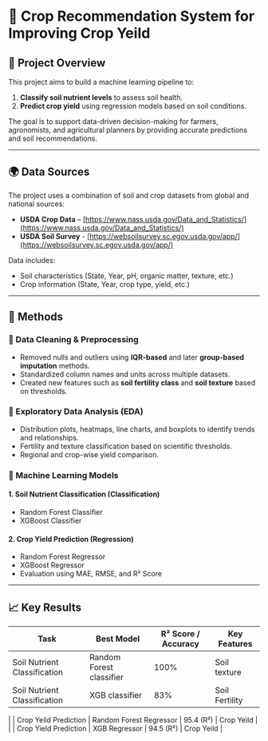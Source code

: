 # 🌾 Crop Recommendation System for Improving Crop Yeild

## 📌 Project Overview

This project aims to build a machine learning pipeline to:
1. **Classify soil nutrient levels** to assess soil health.
2. **Predict crop yield** using regression models based on soil conditions.

The goal is to support data-driven decision-making for farmers, agronomists, and agricultural planners by providing accurate predictions and soil recommendations.

---

## 🌍 Data Sources

The project uses a combination of soil and crop datasets from global and national sources:

- **USDA Crop Data** – [https://www.nass.usda.gov/Data_and_Statistics/](https://www.nass.usda.gov/Data_and_Statistics/)
- **USDA Soil Survey** - [https://websoilsurvey.sc.egov.usda.gov/app/](https://websoilsurvey.sc.egov.usda.gov/app/)


Data includes:
- Soil characteristics (State, Year, pH, organic matter, texture, etc.)
- Crop information (State, Year, crop type, yield, etc.)

---

## 🧪 Methods

### 🔹 Data Cleaning & Preprocessing
- Removed nulls and outliers using **IQR-based** and later **group-based imputation** methods.
- Standardized column names and units across multiple datasets.
- Created new features such as **soil fertility class** and **soil texture** based on thresholds.

### 🔹 Exploratory Data Analysis (EDA)
- Distribution plots, heatmaps, line charts, and boxplots to identify trends and relationships.
- Fertility and texture classification based on scientific thresholds.
- Regional and crop-wise yield comparison.

### 🔹 Machine Learning Models

#### 1. **Soil Nutrient Classification (Classification)**
- Random Forest Classifier
- XGBoost Classifier

#### 2. **Crop Yield Prediction (Regression)**
- Random Forest Regressor
- XGBoost Regressor
- Evaluation using MAE, RMSE, and R² Score

---

## 📈 Key Results

| Task                        | Best Model         | R² Score / Accuracy | Key Features                      |
|----------------------------|--------------------|---------------------|-----------------------------------|
| Soil Nutrient Classification | Random Forest  classifier    | 100%                 | Soil texture               |
| Soil Nutrient Classification | XGB  classifier    | 83%                 | Soil Fertility           |
|
| Crop Yeild Prediction       | Random Forest Regressor | 95.4 (R²)    | Crop Yeild                   |
|
| Crop Yield Prediction       | XGB Regressor  | 94.5 (R²)             | Crop Yeild     |
